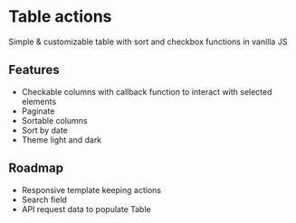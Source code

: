 # Table actions

Simple & customizable table with sort and checkbox functions in vanilla JS

## Features
- Checkable columns with callback function to interact with selected elements
- Paginate
- Sortable columns
- Sort by date
- Theme light and dark

## Roadmap
- Responsive template keeping actions
- Search field
- API request data to populate Table